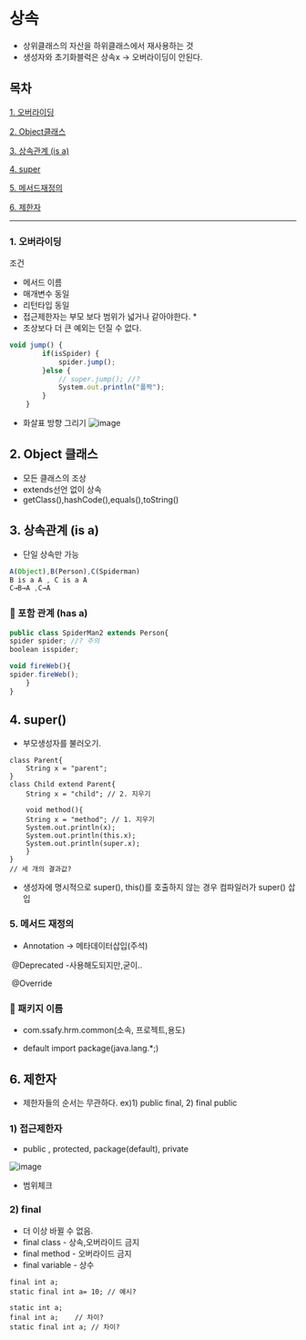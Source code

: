 # 상속

- 상위클래스의 자산을 하위클래스에서 재사용하는 것
- 생성자와 초기화블럭은 상속x -> 오버라이딩이 안된다.



## 목차

[1. 오버라이딩](#1-오버라이딩)

[2. Object클래스](#2-object-클래스)

[3. 상속관계 (is a)](#3-상속관계-is-a)

[4. super](#4-super )

[5. 메서드재정의](#5-메서드-재정의)

[6. 제한자](#6-제한자)

---

### 1. 오버라이딩

조건

- 메서드 이름
- 매개변수 동일
- 리턴타입 동일
- 접근제한자는 부모 보다 범위가 넓거나 같아야한다. *
- 조상보다 더 큰 예외는 던질 수 없다.

```jsx
void jump() {
		if(isSpider) {
			spider.jump();
		}else {
			// super.jump(); //?
			System.out.println("폴짝");
		}
	}
```

- 화살표 방향 그리기
![image](https://github.com/SeokJuGo/SSAFY_TIL/assets/116260619/9299967f-8d42-4189-bd90-ca677ea72c4a)




## 2. Object 클래스

- 모든 클래스의 조상
- extends선언 없이 상속
- getClass(),hashCode(),equals(),toString()

## 3. 상속관계 (is a)

- 단일 상속만 가능

```jsx
A(Object),B(Person),C(Spiderman)
B is a A , C is a A
C→B→A ,C→A
```

### 🎤 포함 관계 (has a)

```jsx
public class SpiderMan2 extends Person{
spider spider; //? 주의
boolean isspider;

void fireWeb(){
spider.fireWeb();
	}
}
```

## 4. super() 

- 부모생성자를 불러오기.

```
class Parent{
	String x = "parent";
}
class Child extend Parent{
	String x = "child"; // 2. 지우기
	
	void method(){
	String x = "method"; // 1. 지우기
	System.out.println(x);
	System.out.println(this.x);
	System.out.println(super.x);
	}
}
// 세 개의 결과값?
```

- 생성자에 명시적으로 super(), this()를 호출하지 않는 경우 컴파일러가 super() 삽입



### 5. 메서드 재정의

- Annotation -> 메타데이터삽입(주석)

​	@Deprecated -사용해도되지만,굳이..

​	@Override

### 🎤 패키지 이름

- com.ssafy.hrm.common(소속, 프로젝트,용도)

- default import package(java.lang.*;)

## 6. 제한자

- 제한자들의 순서는 무관하다. ex)1) public final, 2) final public

### 1) 접근제한자

- public , protected, package(default), private

![image](https://github.com/SeokJuGo/SSAFY_TIL/assets/116260619/e3a02358-0d26-4e1e-96be-eb76266f96bb)

- 범위체크
### 2) final

- 더 이상 바뀔 수 없음.
- final class - 상속,오버라이드 금지
- final method - 오버라이드 금지
- final variable - 상수

```
final int a;
static final int a= 10; // 예시?
```



```
static int a;
final int a;	// 차이?
static final int a; // 차이?
```

